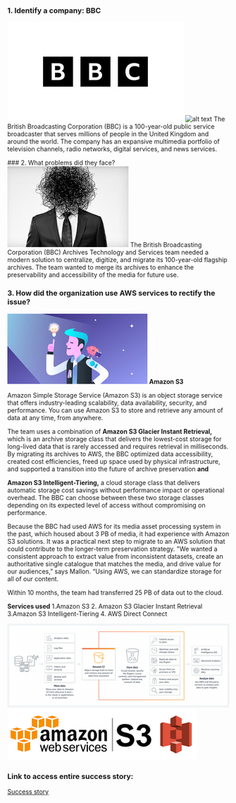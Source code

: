 ### 1. Identify a company:  BBC 
 ![alt text](image-1.png) ![alt text](image.png)
The British Broadcasting Corporation (BBC) is a 100-year-old public service broadcaster that serves millions of people in the United Kingdom and around the world. The company has an expansive multimedia portfolio of television channels, radio networks, digital services, and news services.

### 2. What problems did they face?
![alt text](image-3.png)
The British Broadcasting Corporation (BBC) Archives Technology and Services team needed a modern solution to centralize, digitize, and migrate its 100-year-old flagship archives. The team wanted to merge its archives to enhance the preservability and accessibility of the media for future use.
 
### 3. How did the organization use AWS services to rectify the issue?
![alt text](image-4.png)
**Amazon S3**

Amazon Simple Storage Service (Amazon S3) is an object storage service that offers industry-leading scalability, data availability, security, and performance. You can use Amazon S3 to store and retrieve any amount of data at any time, from anywhere.

The team uses a combination of 
**Amazon S3 Glacier Instant Retrieval,** which is an archive storage class that delivers the lowest-cost storage for long-lived data that is rarely accessed and requires retrieval in milliseconds. By migrating its archives to AWS, the BBC optimized data accessibility, created cost efficiencies, freed up space used by physical infrastructure, and supported a transition into the future of archive preservation **and**

**Amazon S3 Intelligent-Tiering,** a cloud storage class that delivers automatic storage cost savings without performance impact or operational overhead. The BBC can choose between these two storage classes depending on its expected level of access without compromising on performance.

 Because the BBC had used AWS for its media asset processing system in the past, which housed about 3 PB of media, it had experience with Amazon S3 solutions. It was a practical next step to migrate to an AWS solution that could contribute to the longer-term preservation strategy. "We wanted a consistent approach to extract value from inconsistent datasets, create an authoritative single catalogue that matches the media, and drive value for our audiences,” says Mallon. “Using AWS, we can standardize storage for all of our content.

 Within 10 months, the team had transferred 25 PB of data out to the cloud.

**Services used**
1.Amazon S3
2. Amazon S3 Glacier Instant Retrieval
3.Amazon S3 Intelligent-Tiering
4. AWS Direct Connect

![alt text](image-5.png)
![alt text](image-6.png)

### Link to access entire success story: 
[Success story](https://aws.amazon.com/solutions/case-studies/bbc-s3-case-study/?did=cr_card&trk=cr_card)
